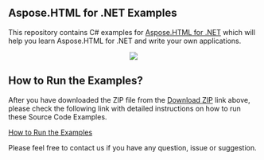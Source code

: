 ## Aspose.HTML for .NET Examples

This repository contains C# examples for [Aspose.HTML for .NET](https://products.aspose.com/html/net) which will help you learn Aspose.HTML for .NET and write your own applications.

<p align="center">
  <a title="Download Examples ZIP" href="https://github.com/aspose-html/Aspose.HTML-for-.NET/archive/master.zip">
	<img src="https://raw.github.com/AsposeExamples/java-examples-dashboard/master/images/downloadZip-Button-Large.png" />
  </a>
</p>

## How to Run the Examples?

After you have downloaded the ZIP file from the [Download ZIP](https://github.com/aspose-html/Aspose.HTML-for-.NET/archive/master.zip) link above, please check the following link with detailed instructions on how to run these Source Code Examples.

[How to Run the Examples](https://docs.aspose.com/display/htmlnet/How+to+Run+the+Examples)

Please feel free to contact us if you have any question, issue or suggestion.





